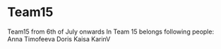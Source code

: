 # Team15
Team15 from 6th of July onwards
In Team 15 belongs following people:
Anna Timofeeva
Doris
Kaisa
KarinV
